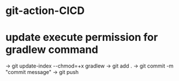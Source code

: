 # git-action-CICD

# update execute permission for gradlew command
-> git update-index --chmod=+x gradlew
-> git add .
-> git commit -m "commit message"
-> git push 
